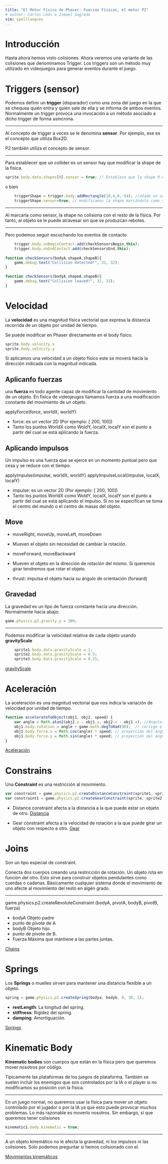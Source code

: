 ```yaml
---
title: "El Motor Físico de Phaser: Fuerzas Físicas, el motor P2"
# author: Carlos León e Ismael Sagredo
vim: spelllang=es
...
```


# Introducción

Hasta ahora hemos visto colisiones. Ahora veremos una variante de las colisiones que denominamos Trigger. Los triggers son un método muy utilizado en videojuegos para generar eventos durante el juego. 



# Triggers (sensor)

Podemos definir un **trigger** (disparador) como una zona del juego en la que se chequea quién entra y quién sale de ella y se informa de ambos eventos. Normalmente un trigger provoca una invocación a un método asociado a dicho trigger de forma asíncrona. 

---

Al concepto de trigger a veces se le denomina **sensor**. Por ejemplo, ese es el concepto que utiliza Box2D. 

P2 también utiliza el concepto de sensor. 

---

Para establecer que un collider es un sensor hay que modificar la shape de la física.

```js
sprite.body.data.shapes[0].sensor = true; // Establece que la shape 0 es un sensor.
```
o bien

```js
    triggerShape = trigger.body.addRectangle(10,4,0,-54); //añade un sensor al objeto. Devuelve un shape.
    triggerShape.sensor=true; // modificamos la shape marcándola como sensor.
```

---

<!-- https://codepen.io/codevinsky/pen/JAoHa -->

Al marcarla como sensor, la shape no colisiona con el resto de la física. Por tanto, al objeto se le puede atravesar sin que se produzcan rebotes.

---

Pero podemos seguir escuchando los eventos de contacto

```js
    trigger.body.onBeginContact.add(checkSensorsBegin,this);
    trigger.body.onEndContact.add(checkSensorsEnd,this);
    
function checkSensors(bodyA,shapeA,shapeB){
    game.debug.text("Collision detected!", 32, 32);
}

function checkSensors(bodyA,shapeA,shapeB){
    game.debug.text("Collision leaved!", 32, 32);
}
```

# Velocidad

<!-- https://www.codeandweb.com/physicseditor/tutorials/phaser-p2-physics-example-tutorial -->

La **velocidad** es una magnitud física vectorial que expresa la distancia recorrida de un objeto por unidad de tiempo.

Se puede modificar en Phaser directamente en el body físico.

```js
sprite.body.velocity.x
sprite.body.velocity.y
```

Si aplicamos una velocidad a un objeto físico este se moverá hacia la dirección indicada con la magnitud indicada.


## Aplicanfo fuerzas

una **fuerza** es todo agente capaz de modificar la cantidad de movimiento de un objeto. En física de videojeugos llamamos fuerza a una modificación constante del movimiento de un objeto.

applyForce(force, worldX, worldY)

* force: es un vector 2D (Por ejemplo: [ 200, 100])
* Tanto los puntos WorldX como WoldY, localX, localY son el punto a partir del cual se está aplicando la fuerza. 


## Aplicando impulsos

Un impulso es una fuerza que se ejerce en un momento puntual pero que cesa y se reduce con el tiempo.

applyImpulse(impulse, worldX, worldY)
applyImpulseLocal(impulse, localX, localY)

* impulse: es un vector 2D (Por ejemplo: [ 200, 100])
* Tanto los puntos WorldX como WoldY, localX, localY son el punto a partir del cual se está aplicando el impulso. Si no se especifican se toma el centro del mundo o el centro de masas del objeto.


## Move

* moveRight, moveUp, moveLeft, moveDown

* Mueven el objeto sin necesidad de cambiar la rotación.

* moveForward, moveBackward

* Mueven el objeto en la dirección de rotación del mismo. Si queremos girar tendremos que rotar el objeto.

* thrust: impulsa el objeto hacia su ángulo de orientación (forward)

## Gravedad

La gravedad es un tipo de fuerza constante hacia una dirección. Normalmente hacia abajo:


```js
game.physics.p2.gravity.y = 300;
```

---


Podemos modificar la velocidad relativa de cada objeto usando **gravityScale**

```js
    sprite1.body.data.gravityScale = 1;
    sprite2.body.data.gravityScale = 0.5;
    sprite3.body.data.gravityScale = 0.25;
```

[gravityScale](http://phaser.io/examples/v2/p2-physics/gravity-scale)


# Aceleración

La aceleración es una magnitud vectorial que nos indica la variación de velocidad por unidad de tiempo.


```js
function accelerateToObject(obj1, obj2, speed) {
    var angle = Math.atan2(obj2.y - obj1.y, obj2.x - obj1.x); //Ángulo entre dos vectores (arcotangente)
    obj1.body.rotation = angle + game.math.degToRad(90);  // corrige el ángulo (depende del sprite)
    obj1.body.force.x = Math.cos(angle) * speed; // proyección del ángulo en x * módulo.
    obj1.body.force.y = Math.sin(angle) * speed; // proyección del ángulo en y * módulo
}
```


[Aceleración](http://phaser.io/examples/v2/p2-physics/accelerate-to-object)


# Constrains

Una **Constraint** es una restricción al movimiento.

```js
var constraint = game.physics.p2.createDistanceConstraint(sprite1, sprite2, 150);
var constraint1 = game.physics.p2.createGearConstraint(sprite, sprite2, 0, 1);
```

* Distance constraint  afecta a la distancia a la que puede estar un objeto de otro. [Distancia](https://phaser.io/examples/v2/p2-physics/distance-constraint)

* Gear constraint afecta a la velocidad de rotación a la que puede girar un objeto con respecto a otro. [Gear](https://phaser.io/examples/v2/p2-physics/gear-constraint)


# Joins

Son un tipo especial de constraint.

Conecta dos cuerpos creando una restricción de rotación. Un objeto rota en función del otro. Esto sirve para construir objetos pendulantes como cuerdas o cadenas. Básicamente cualquier sistema donde el movimiento de uno afecte al movimiento del resto
en algén grado.


---

game.physics.p2.createRevoluteConstraint
(bodyA, pivotA, bodyB, pivotB, fuerza) 

* bodyA Objeto padre
* punto de pivote de A
* bodyB Objeto hijo.
* punto de pivote de B.
* Fuerza Máxima que mantiene a las partes juntas.

[Chains](https://phaser.io/examples/v2/p2-physics/chain)


# Springs

Los **Springs** o muelles sirven para mantener una distancia flexible a un objeto.

```js
spring = game.physics.p2.createSpring(bodya, bodyb, 0, 30, 1);
```

* **restLength**: La longitud del spring.
* **stiffness**: Rigidez del spring.
* **damping**: Amortiguación.

[Springs](https://phaser.io/examples/v2/p2-physics/mouse-spring)


# Kinematic Body


**Kinematic bodies** son cuerpos que están en la física pero que queremos mover nosotros por código.

Típicamente las plataformas de los juegos de plataforma. También se suelen incluir los enemigos que son controlados por la IA o el player si no modificamos su posición con la física. 


---

En un juego normal, no queremos usar la física para mover un objeto controlado por el jugador o por la IA ya que esto puede provocar muchos problemas. Lo más razonable es moverlo nosotros. Sin embargo, sí que queremos tener colisiones

```js
kinematic1.body.kinematic = true;
```

---


A un objeto kinemático no le afecta la gravedad, ni los impulsos ni las colisiones. 
Solo podemos preguntar si hemos colisionado con el.


[Movimientos kinemáticos](https://phaser.io/examples/v2/p2-physics/kinematic-body)



